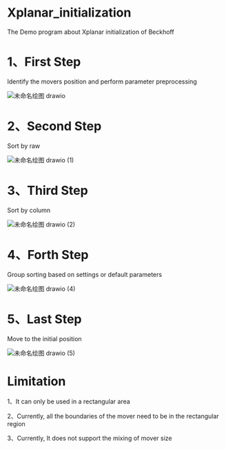 # Xplanar_initialization
The Demo program about Xplanar initialization of Beckhoff

# 1、First Step
Identify the movers position and perform parameter preprocessing

![未命名绘图 drawio](https://github.com/user-attachments/assets/86da75e2-e6a1-4b2a-a495-dec246e1ef67)


# 2、Second Step
Sort by raw 

![未命名绘图 drawio (1)](https://github.com/user-attachments/assets/833ad6db-1a2a-45ca-9776-fd3aa0381541)

# 3、Third Step
Sort by column

![未命名绘图 drawio (2)](https://github.com/user-attachments/assets/9549749b-aae8-413b-ac9a-370778990e6b)

# 4、Forth Step
Group sorting based on settings or default parameters

![未命名绘图 drawio (4)](https://github.com/user-attachments/assets/f411eb34-674c-4e84-9ae4-58c6840ba348)


# 5、Last Step
Move to the initial position

![未命名绘图 drawio (5)](https://github.com/user-attachments/assets/5bd74708-7c2c-4491-b9ef-8ed1f0b9c5d4)


# Limitation
1、It can only be used in a rectangular area

2、Currently, all the boundaries of the mover need to be in the rectangular region

3、Currently, It does not support the mixing of mover size

